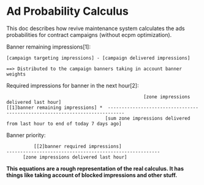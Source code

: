 Ad Probability Calculus
==================

This doc describes how revive maintenance system calculates the ads probabilities for contract campaigns (without ecpm optimization).

Banner remaining impressions[1]:
```
[campaign targeting impressions] - [campaign delivered impressions]

==> Distributed to the campaign banners taking in account banner weights
```

Required impressions for banner in the next hour[2]:
```
                                                  [zone impressions delivered last hour]
[[1]banner remaining impressions] *  ----------------------------------------------------------------------------
                                    [sum zone impressions delivered from last hour to end of today 7 days ago]
```

Banner priority:
```
          [[2]banner required impressions]
--------------------------------------------------------
      [zone impressions delivered last hour]
```

**This equations are a rough representation of the real calculus. It has things like taking account of blocked impressions and other stuff.**
